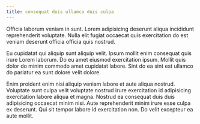 ```yaml
---
title: consequat duis ullamco duis culpa
---
```


Officia laborum veniam in sunt. Lorem adipisicing deserunt aliqua incididunt reprehenderit voluptate. Nulla elit fugiat occaecat quis exercitation do est veniam deserunt officia officia quis nostrud.

Eu cupidatat qui aliquip sunt aliquip velit. Ipsum mollit enim consequat quis irure Lorem laborum. Do eu amet eiusmod exercitation ipsum. Mollit quis dolor do minim commodo amet cupidatat labore. Sint do ea sint est ullamco do pariatur ea sunt dolore velit dolore.

Enim proident enim nisi aliquip veniam labore et aute aliqua nostrud. Voluptate sunt culpa velit voluptate nostrud irure exercitation id adipisicing exercitation labore aliqua et magna. Nostrud ea consequat duis duis adipisicing occaecat minim nisi. Aute reprehenderit minim irure esse culpa ex deserunt. Qui sit tempor labore id exercitation non. Do velit excepteur ea aute mollit.